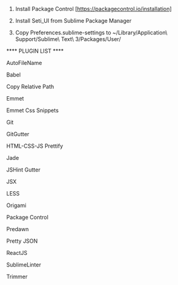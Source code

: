 1.  Install Package Control [https://packagecontrol.io/installation]

2.  Install Seti_UI from Sublime Package Manager

3.  Copy Preferences.sublime-settings
  to ~/Library/Application\ Support/Sublime\ Text\ 3/Packages/User/


**** PLUGIN LIST ****

AutoFileName

Babel

Copy Relative Path

Emmet

Emmet Css Snippets

Git

GitGutter

HTML-CSS-JS Prettify

Jade

JSHint Gutter

JSX

LESS

Origami

Package Control

Predawn

Pretty JSON

ReactJS

SublimeLinter

Trimmer
